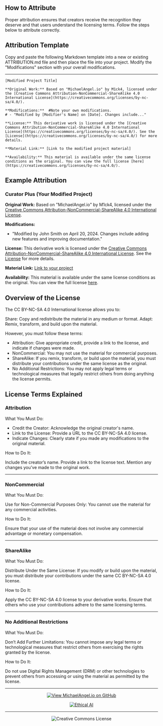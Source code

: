 ## How to Attribute

Proper attribution ensures that creators receive the recognition they deserve and that users understand the licensing terms. Follow the steps below to attribute correctly.

## Attribution Template

Copy and paste the following Markdown template into a new or existing ATTRIBUTION.md file and then place the file into your project. Modify the "Modifications" section with your overall modifications.

---

    [Modified Project Title]
    
    **Original Work:** Based on "MichaelAngel.io" by M1ck4, licensed under the [Creative Commons Attribution-NonCommercial-ShareAlike 4.0 International License](https://creativecommons.org/licenses/by-nc-sa/4.0/).

    **Modifications:**  #Note your own modifications.
    # - "Modified by [Modifier's Name] on [Date]. Changes include..."    

    **License:** This derivative work is licensed under the [Creative Commons Attribution-NonCommercial-ShareAlike 4.0 International License](https://creativecommons.org/licenses/by-nc-sa/4.0/). See the [License](https://creativecommons.org/licenses/by-nc-sa/4.0/) for more details.

    **Material Link:** [Link to the modified project material]

    **Availability:** This material is available under the same license conditions as the original. You can view the full license [here](https://creativecommons.org/licenses/by-nc-sa/4.0/).


## Example Attribution

### Curator Plus (Your Modified Project)

**Original Work:** Based on "MichaelAngel.io" by M1ck4, licensed under the [Creative Commons Attribution-NonCommercial-ShareAlike 4.0 International License](https://creativecommons.org/licenses/by-nc-sa/4.0/).

**Modifications:**  
- "Modified by John Smith on April 20, 2024. Changes include adding new features and improving documentation."

**License:** This derivative work is licensed under the [Creative Commons Attribution-NonCommercial-ShareAlike 4.0 International License](https://creativecommons.org/licenses/by-nc-sa/4.0/). See the [License](https://creativecommons.org/licenses/by-nc-sa/4.0/) for more details.

**Material Link:** [Link to your project](https://modifiedprojecturl.com/material)

**Availability:** This material is available under the same license conditions as the original. You can view the full license [here](https://creativecommons.org/licenses/by-nc-sa/4.0/).

## Overview of the License

The CC BY-NC-SA 4.0 International license allows you to:

Share: Copy and redistribute the material in any medium or format.
Adapt: Remix, transform, and build upon the material.

However, you must follow these terms:

-  Attribution: Give appropriate credit, provide a link to the license, and indicate if changes were made.
-  NonCommercial: You may not use the material for commercial purposes.
-  ShareAlike: If you remix, transform, or build upon the material, you must distribute your contributions under the same license as the original.
-  No Additional Restrictions: You may not apply legal terms or technological measures that legally restrict others from doing anything the license permits.

## License Terms Explained

### Attribution

What You Must Do:

-  Credit the Creator: Acknowledge the original creator's name.
-  Link to the License: Provide a URL to the CC BY-NC-SA 4.0 license.
-  Indicate Changes: Clearly state if you made any modifications to the original material.

How to Do It:

Include the creator’s name.
Provide a link to the license text.
Mention any changes you’ve made to the original work.

---

### NonCommercial

What You Must Do:

Use for Non-Commercial Purposes Only: You cannot use the material for any commercial activities.

How to Do It:

Ensure that your use of the material does not involve any commercial advantage or monetary compensation.

---

### ShareAlike

What You Must Do:

Distribute Under the Same License: If you modify or build upon the material, you must distribute your contributions under the same CC BY-NC-SA 4.0 license.

How to Do It:

Apply the CC BY-NC-SA 4.0 license to your derivative works.
Ensure that others who use your contributions adhere to the same licensing terms.

---

### No Additional Restrictions

What You Must Do:

Don’t Add Further Limitations: You cannot impose any legal terms or technological measures that restrict others from exercising the rights granted by the license.

How to Do It:

Do not use Digital Rights Management (DRM) or other technologies to prevent others from accessing or using the material as permitted by the license.

<div align="center">

---

[![View MichaelAngel.io on GitHub](https://img.shields.io/badge/GitHub-View%20MichaelAngel.io-blue?logo=github)](https://github.com/M1ck4/MichaelAngel.io)

[![Ethical AI](https://img.shields.io/badge/Ethical%20AI-Priority-orange.svg)](https://github.com/M1ck4/MichaelAngel.io/blob/main/docs/the_codex/AI_Artisians_FAQ.md) 

---

![Creative Commons License](https://img.shields.io/badge/License-CC%20BY--NC--SA%204.0-lightgrey?style=for-the-badge&logo=creative-commons&logoColor=white)
</div>
